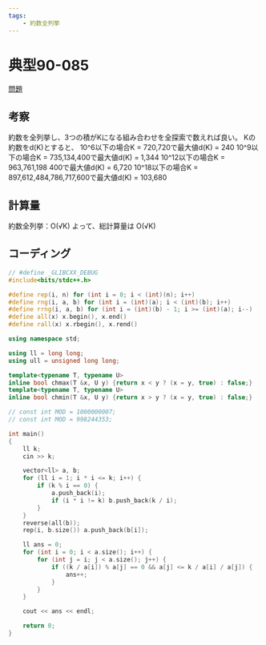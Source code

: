 ```yaml
---
tags:
    - 約数全列挙
---
```


# 典型90-085

[問題](https://atcoder.jp/contests/typical90/tasks/typical90_cg)

## 考察

約数を全列挙し、3つの積がKになる組み合わせを全探索で数えれば良い。
Kの約数をd(K)とすると、
10^6以下の場合K = 720,720で最大値d(K) = 240
10^9以下の場合K = 735,134,400で最大値d(K) = 1,344
10^12以下の場合K = 963,761,198 400で最大値d(K) = 6,720
10^18以下の場合K = 897,612,484,786,717,600で最大値d(K) = 103,680

## 計算量

約数全列挙：O(√K)
よって、総計算量は
O(√K)

## コーディング

```cpp
// #define _GLIBCXX_DEBUG
#include<bits/stdc++.h>

#define rep(i, n) for (int i = 0; i < (int)(n); i++)
#define rng(i, a, b) for (int i = (int)(a); i < (int)(b); i++)
#define rrng(i, a, b) for (int i = (int)(b) - 1; i >= (int)(a); i--)
#define all(x) x.begin(), x.end()
#define rall(x) x.rbegin(), x.rend()

using namespace std;

using ll = long long;
using ull = unsigned long long;

template<typename T, typename U>
inline bool chmax(T &x, U y) {return x < y ? (x = y, true) : false;}
template<typename T, typename U>
inline bool chmin(T &x, U y) {return x > y ? (x = y, true) : false;}

// const int MOD = 1000000007;
// const int MOD = 998244353;

int main()
{
    ll k;
    cin >> k;

    vector<ll> a, b;
    for (ll i = 1; i * i <= k; i++) {
        if (k % i == 0) {
            a.push_back(i);
            if (i * i != k) b.push_back(k / i);
        }
    }
    reverse(all(b));
    rep(i, b.size()) a.push_back(b[i]);

    ll ans = 0;
    for (int i = 0; i < a.size(); i++) {
        for (int j = i; j < a.size(); j++) {
            if ((k / a[i]) % a[j] == 0 && a[j] <= k / a[i] / a[j]) {
                ans++;
            }
        }
    }

    cout << ans << endl;

    return 0;
}
```
